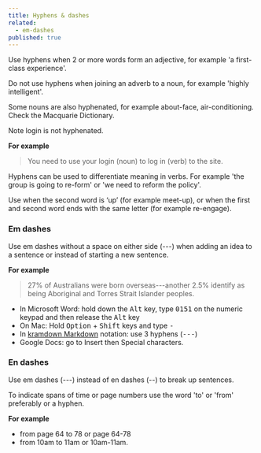 ```yaml
---
title: Hyphens & dashes
related:
  - em-dashes
published: true
---
```


Use hyphens when 2 or more words form an adjective, for example 'a first-class experience'.

Do not use hyphens when joining an adverb to a noun, for example 'highly intelligent'.

Some nouns are also hyphenated, for example about-face, air-conditioning. Check the Macquarie Dictionary.

Note login is not hyphenated.

**For example**

> You need to use your login (noun) to log in (verb) to the site.

Hyphens can be used to differentiate meaning in verbs. For example 'the group is going to re-form' or 'we need to reform the policy'.

Use when the second word is ‘up’ (for example meet-up), or when the first and second word ends with the same letter (for example re-engage).

### Em dashes

Use em dashes without a space on either side (---) when adding an idea to a sentence or instead of starting a new sentence.

**For example**

> 27% of Australians were born overseas---another 2.5% identify as being Aboriginal and Torres Strait Islander peoples.

- In Microsoft Word: hold down the <kbd>Alt</kbd> key, type <kbd>0151</kbd> on the numeric keypad and then release the <kbd>Alt</kbd> key
- On Mac: Hold <kbd>Option</kbd> + <kbd>Shift</kbd> keys and type <kbd>-</kbd>
- In [kramdown Markdown](http://kramdown.gettalong.org/) notation: use 3 hyphens (<kbd>---</kbd>)
- Google Docs: go to Insert then Special characters.

### En dashes

Use em dashes (---) instead of en dashes (--) to break up sentences.

To indicate spans of time or page numbers use the word 'to' or 'from' preferably or a hyphen.

**For example**

- from page 64 to 78 or page 64-78
- from 10am to 11am or 10am-11am.
